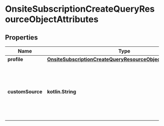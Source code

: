 
# OnsiteSubscriptionCreateQueryResourceObjectAttributes

## Properties
| Name | Type | Description | Notes |
| ------------ | ------------- | ------------- | ------------- |
| **profile** | [**OnsiteSubscriptionCreateQueryResourceObjectAttributesProfile**](OnsiteSubscriptionCreateQueryResourceObjectAttributesProfile.md) |  |  |
| **customSource** | **kotlin.String** | A custom method detail or source to store on the consent records for this subscription. |  [optional] |



